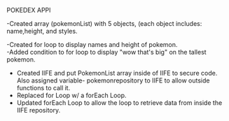 POKEDEX APPl

-Created array (pokemonList) with 5 objects, (each object includes: name,height, and styles.

-Created for loop to display names and height of pokemon.  
-Added condition to for loop to display "wow that's big" on the tallest pokemon.

- Created IIFE and put PokemonList array inside of IIFE to secure code. Also assigned variable- pokemonrepository to IIFE to allow outside functions to call it.
- Replaced for Loop w/ a forEach Loop.
- Updated forEach Loop to allow the loop to retrieve data from inside the IIFE repository.
